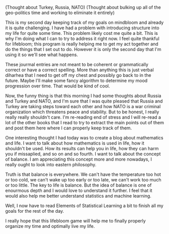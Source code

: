 (Thought about Turkey, Russia, NATO)
(Thought about bulking up all of the geo-politics time and working to eliminate it entirely)

This is my second day keeping track of my goals on mindbloom and already it is quite challenging. I have had a problem with introducing structure into my life for quite some time. This problem likely cost me quite a bit. This is why I'm doing what I can to try to address it right now. I feel quite thankful for lifebloom; this program is really helping me to get my act together and do the things that I set out to do. However it is only the second day that I'm using it so we'll see what happens.

These jourmal entries are not meant to be coherent or grammatically correct or have a correct spelling. More than anything this is just verbal diharhea that I need to get off my chest and possibly go back to in the future. Maybe I'll make some fancy algorithm to determine my mood progression over time. That would be kind of cool.

Now, the funny thing is that this morning I had some thoughts about Russia and Turkey and NATO, and I'm sure that I was quite pleased that Russia and Turkey are taking steps toward each other and how NATO is a war criminal organization which threatens peace and stability. But to be honest, I really really really shouldn't care. I'm re-reading end of stress and I will re-read a lot of the other books that I read to try to extract the main points out of them and post them here where I can properly keep track of them. 

One interesting thought I had today was to create a blog about mathematics and life. I want to talk about how mathematics is used in life, how it shouldn't be used. How its results can help you in life, how they can harm you if missaplied, and so on and so fourth. I want to talk about the concept of balance. I am appreciating this concept more and more nowadays, I really ought to look into eastern philosophy. 

Truth is that balance is everywhere. We can't have the temperature too hot or too cold, we can't wake up too early or too late, we can't work too much or too little. The key to life is balance. But the idea of balance is one of enourmous depth and I would love to understand it further. I feel that it would also help me better understand statistics and machine learning. 

Well, I now have to read Elements of Statistical Learning a bit to finish all my goals for the rest of the day.

I really hope that this lifebloom game will help me to finally properly organize my time and optimally live my life.
